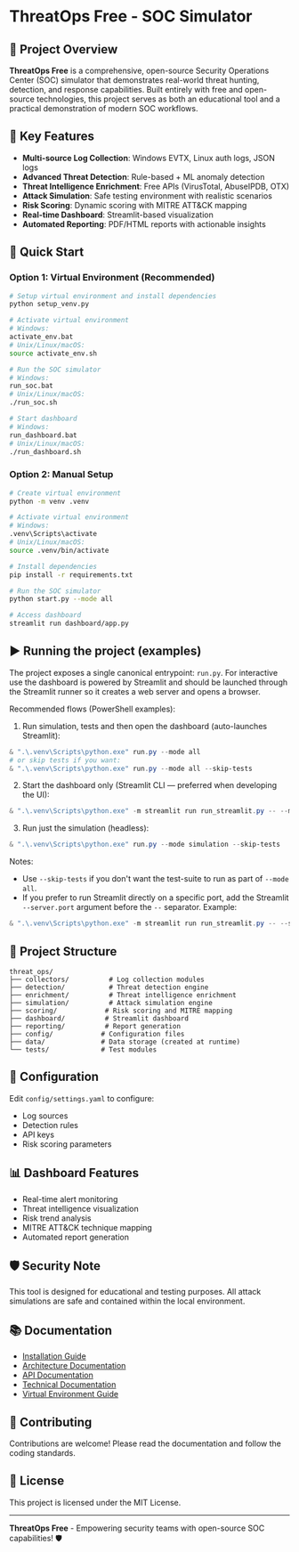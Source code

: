 # ThreatOps Free - SOC Simulator

## 🧠 Project Overview

**ThreatOps Free** is a comprehensive, open-source Security Operations Center (SOC) simulator that demonstrates real-world threat hunting, detection, and response capabilities. Built entirely with free and open-source technologies, this project serves as both an educational tool and a practical demonstration of modern SOC workflows.

## 🎯 Key Features

- **Multi-source Log Collection**: Windows EVTX, Linux auth logs, JSON logs
- **Advanced Threat Detection**: Rule-based + ML anomaly detection
- **Threat Intelligence Enrichment**: Free APIs (VirusTotal, AbuseIPDB, OTX)
- **Attack Simulation**: Safe testing environment with realistic scenarios
- **Risk Scoring**: Dynamic scoring with MITRE ATT&CK mapping
- **Real-time Dashboard**: Streamlit-based visualization
- **Automated Reporting**: PDF/HTML reports with actionable insights

## 🚀 Quick Start

### Option 1: Virtual Environment (Recommended)

```bash
# Setup virtual environment and install dependencies
python setup_venv.py

# Activate virtual environment
# Windows:
activate_env.bat
# Unix/Linux/macOS:
source activate_env.sh

# Run the SOC simulator
# Windows:
run_soc.bat
# Unix/Linux/macOS:
./run_soc.sh

# Start dashboard
# Windows:
run_dashboard.bat
# Unix/Linux/macOS:
./run_dashboard.sh
```

### Option 2: Manual Setup

```bash
# Create virtual environment
python -m venv .venv

# Activate virtual environment
# Windows:
.venv\Scripts\activate
# Unix/Linux/macOS:
source .venv/bin/activate

# Install dependencies
pip install -r requirements.txt

# Run the SOC simulator
python start.py --mode all

# Access dashboard
streamlit run dashboard/app.py
```

## ▶️ Running the project (examples)

The project exposes a single canonical entrypoint: `run.py`. For interactive use the dashboard is powered by Streamlit and should be launched through the Streamlit runner so it creates a web server and opens a browser.

Recommended flows (PowerShell examples):

1) Run simulation, tests and then open the dashboard (auto-launches Streamlit):

```powershell
& ".\.venv\Scripts\python.exe" run.py --mode all
# or skip tests if you want:
& ".\.venv\Scripts\python.exe" run.py --mode all --skip-tests
```

2) Start the dashboard only (Streamlit CLI — preferred when developing the UI):

```powershell
& ".\.venv\Scripts\python.exe" -m streamlit run run_streamlit.py -- --mode dashboard
```

3) Run just the simulation (headless):

```powershell
& ".\.venv\Scripts\python.exe" run.py --mode simulation --skip-tests
```

Notes:
- Use `--skip-tests` if you don't want the test-suite to run as part of `--mode all`.
- If you prefer to run Streamlit directly on a specific port, add the Streamlit `--server.port` argument before the `--` separator. Example:

```powershell
& ".\.venv\Scripts\python.exe" -m streamlit run run_streamlit.py -- --server.port 8502 --mode dashboard
```


## 📁 Project Structure

```
threat_ops/
├── collectors/          # Log collection modules
├── detection/           # Threat detection engine
├── enrichment/          # Threat intelligence enrichment
├── simulation/          # Attack simulation engine
├── scoring/            # Risk scoring and MITRE mapping
├── dashboard/          # Streamlit dashboard
├── reporting/          # Report generation
├── config/            # Configuration files
├── data/              # Data storage (created at runtime)
└── tests/             # Test modules
```

## 🔧 Configuration

Edit `config/settings.yaml` to configure:
- Log sources
- Detection rules
- API keys
- Risk scoring parameters

## 📊 Dashboard Features

- Real-time alert monitoring
- Threat intelligence visualization
- Risk trend analysis
- MITRE ATT&CK technique mapping
- Automated report generation

## 🛡️ Security Note

This tool is designed for educational and testing purposes. All attack simulations are safe and contained within the local environment.

## 📚 Documentation

- [Installation Guide](INSTALL.md)
- [Architecture Documentation](ARCHITECTURE.md)
- [API Documentation](API_DOCS.md)
- [Technical Documentation](TECHNICAL_DOCUMENTATION.md)
- [Virtual Environment Guide](VENV_GUIDE.md)

## 🤝 Contributing

Contributions are welcome! Please read the documentation and follow the coding standards.

## 📄 License

This project is licensed under the MIT License.

---

**ThreatOps Free** - Empowering security teams with open-source SOC capabilities! 🛡️